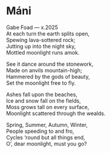 # Máni

<div class="cd smcp">Gabe Foad — x.2025</div>

<div class="fancy poem">
At each turn the earth splits open,<br>
Spewing lava-sottered rock;<br>
Jutting up into the night sky,<br>
Mottled moonlight runs amok.<br>

See it dance around the stonework,<br>
Made on anvils mountain-high;<br>
Hammered by the gods of beauty,<br>
Set the moonlight free to fly.<br>

Ashes fall upon the beaches,<br>
Ice and snow fall on the fields,<br>
Moss grows tall on every surface,<br>
Moonlight scattered through the wealds.<br>

Spring, Summer, Autumn, Winter,<br>
People speeding to and fro,<br>
Cycles ‘round but all things end,<br>
O’, dear moonlight, must you go?<br>
</div>
